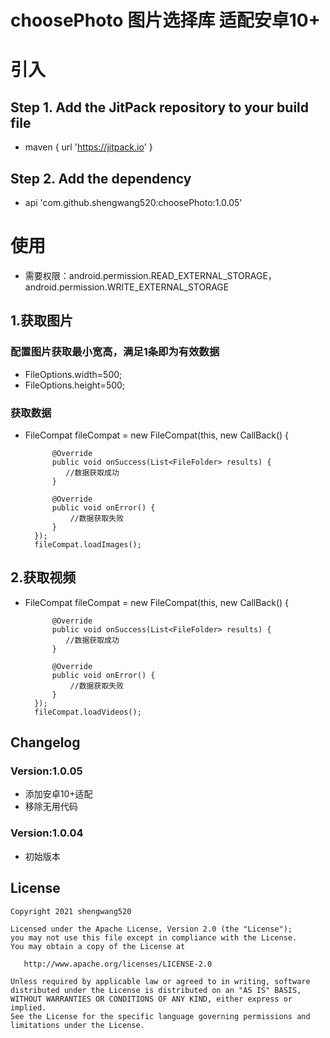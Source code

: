 # choosePhoto  图片选择库 适配安卓10+

# 引入
## Step 1. Add the JitPack repository to your build file
* maven { url 'https://jitpack.io' }

## Step 2. Add the dependency
* api 'com.github.shengwang520:choosePhoto:1.0.05'

# 使用
* 需要权限：android.permission.READ_EXTERNAL_STORAGE，android.permission.WRITE_EXTERNAL_STORAGE

## 1.获取图片
### 配置图片获取最小宽高，满足1条即为有效数据
* FileOptions.width=500;
* FileOptions.height=500;

### 获取数据
* FileCompat fileCompat = new FileCompat(this, new CallBack() {

            @Override
            public void onSuccess(List<FileFolder> results) {
               //数据获取成功
            }

            @Override
            public void onError() {
                //数据获取失败
            }
        });
        fileCompat.loadImages();

## 2.获取视频
* FileCompat fileCompat = new FileCompat(this, new CallBack() {

            @Override
            public void onSuccess(List<FileFolder> results) {
               //数据获取成功
            }

            @Override
            public void onError() {
                //数据获取失败
            }
        });
        fileCompat.loadVideos();

##  Changelog

### Version:1.0.05
* 添加安卓10+适配
* 移除无用代码

### Version:1.0.04
* 初始版本

##  License

    Copyright 2021 shengwang520

    Licensed under the Apache License, Version 2.0 (the "License");
    you may not use this file except in compliance with the License.
    You may obtain a copy of the License at

       http://www.apache.org/licenses/LICENSE-2.0

    Unless required by applicable law or agreed to in writing, software
    distributed under the License is distributed on an "AS IS" BASIS,
    WITHOUT WARRANTIES OR CONDITIONS OF ANY KIND, either express or implied.
    See the License for the specific language governing permissions and
    limitations under the License.
